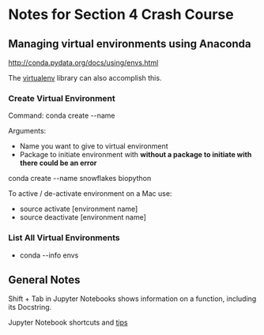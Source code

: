 # Notes for Section 4 Crash Course

## Managing virtual environments using Anaconda
http://conda.pydata.org/docs/using/envs.html 

The [virtualenv](https://virtualenv.pypa.io/en/latest/)  library can also accomplish this.

### Create Virtual Environment

Command: conda create --name

Arguments:
* Name you want to give to virtual environment 
* Package to initiate environment with **without a package to initiate with there could be an error**

conda create --name snowflakes biopython

To active / de-activate environment on a Mac use:
* source activate [environment name]
* source deactivate [environment name]

### List All Virtual Environments

* conda --info envs


## General Notes

Shift + Tab in Jupyter Notebooks shows information on a function, including its Docstring.

Jupyter Notebook shortcuts and [tips](https://www.dataquest.io/blog/jupyter-notebook-tips-tricks-shortcuts/)



 
